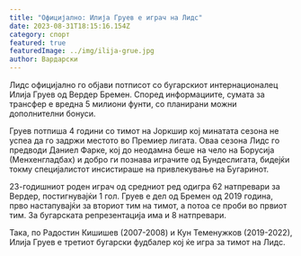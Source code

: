 ```yaml
---
title: "Официјално: Илија Груев е играч на Лидс"
date: 2023-08-31T18:15:16.154Z
category: спорт
featured: true
featuredImage: ../img/ilija-grue.jpg
author: Вардарски
---
```

Лидс официјално го објави потписот со бугарскиот интернационалец Илија Груев од Вердер Бремен. Според информациите, сумата за трансфер е вредна 5 милиони фунти, со планирани можни дополнителни бонуси.

Груев потпиша 4 години со тимот на Јоркшир кој минатата сезона не успеа да го задржи местото во Премиер лигата. Оваа сезона Лидс го предводи Даниел Фарке, кој до неодамна беше на чело на Борусија (Менхенгладбах) и добро ги познава играчите од Бундеслигата, бидејќи токму специјалистот инсистираше на привлекување на Бугаринот.

23-годишниот роден играч од средниот ред одигра 62 натпревари за Вердер, постигнувајќи 1 гол. Груев е дел од Бремен од 2019 година, прво настапувајќи за вториот тим на тимот, а потоа се проби во првиот тим. За бугарската репрезентација има и 8 натпревари.

Така, по Радостин Кишишев (2007-2008) и Кун Теменужков (2019-2022), Илија Груев е третиот бугарски фудбалер кој ќе игра за тимот на Лидс.